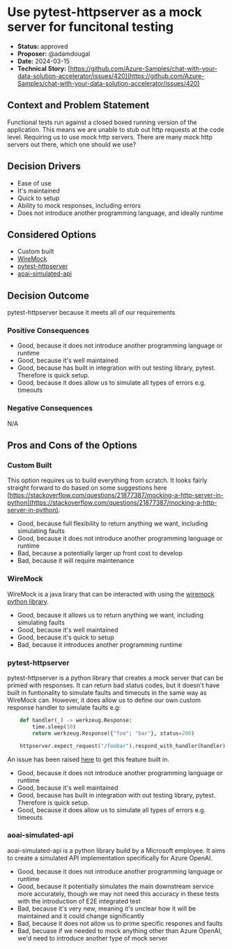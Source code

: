 # Use pytest-httpserver as a mock server for funcitonal testing

* **Status:** approved
* **Proposer:** @adamdougal
* **Date:** 2024-03-15
* **Technical Story:** [https://github.com/Azure-Samples/chat-with-your-data-solution-accelerator/issues/420](https://github.com/Azure-Samples/chat-with-your-data-solution-accelerator/issues/420)


## Context and Problem Statement

Functional tests run against a closed boxed running version of the application. This means we are unable to stub out 
http requests at the code level. Requiring us to use mock http servers. There are many mock http servers out there, 
which one should we use?

## Decision Drivers

* Ease of use
* It's maintained
* Quick to setup
* Ability to mock responses, including errors
* Does not introduce another programming language, and ideally runtime

## Considered Options

* Custom built
* [WireMock](https://wiremock.org/)
* [pytest-httpserver](https://pypi.org/project/pytest_httpserver/)
* [aoai-simulated-api](https://github.com/stuartleeks/aoai-simulated-api)

## Decision Outcome

pytest-httpserver because it meets all of our requirements

### Positive Consequences

* Good, because it does not introduce another programming language or runtime
* Good, because it's well maintained
* Good, because has built in integration with out testing library, pytest. Therefore is quick setup.
* Good, because it does allow us to simulate all types of errors e.g. timeouts

### Negative Consequences

N/A

## Pros and Cons of the Options

### Custom Built

This option requires us to build everything from scratch. It looks fairly straight forward to do based on some 
suggestions here [https://stackoverflow.com/questions/21877387/mocking-a-http-server-in-python](https://stackoverflow.com/questions/21877387/mocking-a-http-server-in-python).

* Good, because full flexibility to return anything we want, including simulating faults
* Good, because it does not introduce another programming language or runtime
* Bad, because a potentially larger up front cost to develop
* Bad, because it will require maintenance

### WireMock

WireMock is a java lirary that can be interacted with using the [wiremock python library](https://pypi.org/project/wiremock/).

* Good, because it allows us to return anything we want, including simulating faults
* Good, because it's well maintained
* Good, because it's quick to setup
* Bad, because it introduces another programming runtime

### pytest-httpserver

pytest-httpserver is a python library that creates a mock server that can be primed with responses. It can return bad
status codes, but it doesn't have built in funtionality to simulate faults and timeouts in the same way as WireMock can. 
However, it does allow us to define our own custom response handler to simulate faults e.g:

```python
    def handler(_) -> werkzeug.Response:
        time.sleep(10)
        return werkzeug.Response({"foo": "bar"}, status=200)

    httpserver.expect_request("/foobar").respond_with_handler(handler)
```

An issue has been raised [here](https://github.com/csernazs/pytest-httpserver/issues/290) to get this feature built in.

* Good, because it does not introduce another programming language or runtime
* Good, because it's well maintained
* Good, because has built in integration with out testing library, pytest. Therefore is quick setup.
* Good, because it does allow us to simulate all types of errors e.g. timeouts

### aoai-simulated-api

aoai-simulated-api is a python library build by a Microsoft employee. It aims to create a simulated API implementation
specifically for Azure OpenAI.

* Good, because it does not introduce another programming language or runtime
* Good, because it potentially simulates the main downstream service more accurately, though we may not need this 
  accuracy in these tests with the introduction of E2E integrated test
* Bad, because it's very new, meaning it's unclear how it will be maintained and it could change significantly
* Bad, because it does not allow us to prime specific respones and faults
* Bad, becuase if we needed to mock anything other than Azure OpenAI, we'd need to introduce another type of mock server
